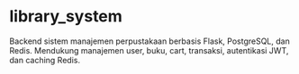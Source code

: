 # library_system
Backend sistem manajemen perpustakaan berbasis Flask, PostgreSQL, dan Redis. Mendukung manajemen user, buku, cart, transaksi, autentikasi JWT, dan caching Redis.
